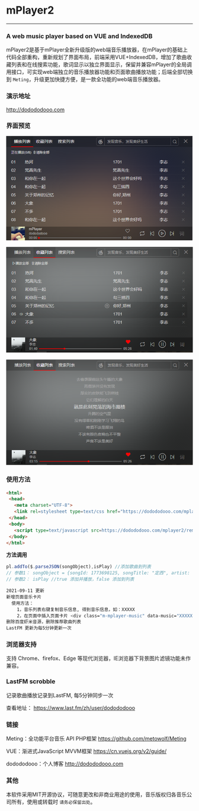 mPlayer2
========
---
### A web music player based on VUE and IndexedDB

mPlayer2是基于mPlayer全新升级版的web端音乐播放器，在mPlayer的基础上代码全部重构，重新规划了界面布局，前端采用VUE+IndexedDB，增加了歌曲收藏列表和在线搜索功能，歌词显示以独立界面显示，保留并兼容mPlayer的全局调用接口，可实现web端独立的音乐播放器功能和页面歌曲播放功能；后端全部切换到  ``` Meting ```，升级更加快捷方便，是一款全功能的web端音乐播放器。


### 演示地址
http://dodododooo.com

### 界面预览
![列表界面](https://github.com/dodododooo/mPlayer2/blob/master/images/playlist.png)

![播放界面](https://github.com/dodododooo/mPlayer2/blob/master/images/playing.png)

![歌词界面](https://github.com/dodododooo/mPlayer2/blob/master/images/lrc.png)

### 使用方法
 ```html
<html>
  <head>
    <meta charset="UTF-8">
    <link rel=stylesheet type=text/css href="https://dodododooo.com/mplayer2/remote/css/app-mplayer.css"></link>
  </head>
  <body>
    <script type=text/javascript src=https://dodododooo.com/mplayer2/remote/js/app-mplayer.js></script>
  </body>
</html>
```
**方法调用**
```javascript
pl.addTo($.parseJSON(songObject),isPlay) //添加歌曲到列表
// 参数1： songObject = {songId: 1773698125, songTitle: "定西", artist: "李志", urlId: 1773698125, album: "1701", lyricId: 1773698125, songImg: 1773698125, source: 'xiami'}
// 参数2： isPlay //true 添加并播放，false 添加到列表

```



```bash
2021-09-11 更新  
新增页面音乐卡片
  使用方法： 
    1，音乐列表右键复制音乐信息, 得到音乐信息，如：XXXXX 
    2，在页面中插入页面卡片 <div class="m-mplayer-music" data-music="XXXXX"></div>
删除百度虾米音源，删除推荐歌曲列表
LastFM 更新为每5分钟更新一次
```

### 浏览器支持
支持 Chrome、firefox、Edge 等现代浏览器，IE浏览器下背景图片滤镜功能未作兼容。

### LastFM scrobble
记录歌曲播放记录到LastFM, 每5分钟同步一次

查看地址： https://www.last.fm/zh/user/dodododooo

### 链接
Meting：全功能平台音乐 API PHP框架 https://github.com/metowolf/Meting

VUE：渐进式JavaScript MVVM框架 https://cn.vuejs.org/v2/guide/

dodododooo：个人博客 http://dodododooo.com

### 其他
本软件采用MIT开源协议，可随意更改和非商业用途的使用，音乐版权归各音乐公司所有，使用或转载时 ```请务必保留出处```。
